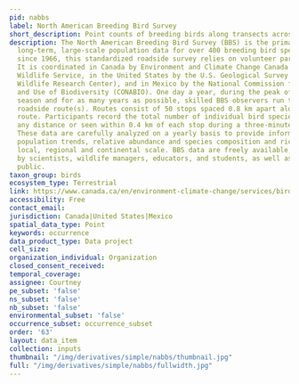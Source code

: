 ```yaml
---
pid: nabbs
label: North American Breeding Bird Survey
short_description: Point counts of breeding birds along transects across North America
description: The North American Breeding Bird Survey (BBS) is the primary source of
  long-term, large-scale population data for over 400 breeding bird species. Conducted
  since 1966, this standardized roadside survey relies on volunteer participation.
  It is coordinated in Canada by Environment and Climate Change Canada's Canadian
  Wildlife Service, in the United States by the U.S. Geological Survey (USGS, Patuxent
  Wildlife Research Center), and in Mexico by the National Commission for Knowledge
  and Use of Biodiversity (CONABIO). One day a year, during the peak of the breeding
  season and for as many years as possible, skilled BBS observers run their assigned
  roadside route(s). Routes consist of 50 stops spaced 0.8 km apart along a 39.4-km
  route. Participants record the total number of individual bird species heard from
  any distance or seen within 0.4 km of each stop during a three-minute observation.
  These data are carefully analyzed on a yearly basis to provide information on bird
  population trends, relative abundance and species composition and richness at the
  local, regional and continental scale. BBS data are freely available, and are used
  by scientists, wildlife managers, educators, and students, as well as by the general
  public.
taxon_group: birds
ecosystem_type: Terrestrial
link: https://www.canada.ca/en/environment-climate-change/services/bird-surveys/landbird/north-american-breeding/overview.html
accessibility: Free
contact_email: 
jurisdiction: Canada|United States|Mexico
spatial_data_type: Point
keywords: occurrence
data_product_type: Data project
cell_size: 
organization_individual: Organization
closed_consent_received: 
temporal_coverage: 
assignee: Courtney
pe_subset: 'false'
ns_subset: 'false'
nb_subset: 'false'
environmental_subset: 'false'
occurrence_subset: occurrence_subset
order: '63'
layout: data_item
collection: inputs
thumbnail: "/img/derivatives/simple/nabbs/thumbnail.jpg"
full: "/img/derivatives/simple/nabbs/fullwidth.jpg"
---
```

